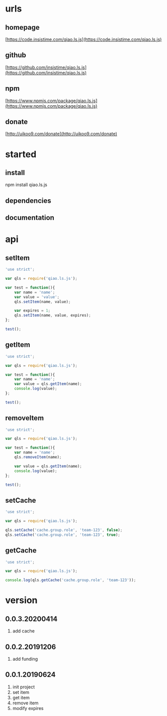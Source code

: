# urls
## homepage
[https://code.insistime.com/qiao.ls.js](https://code.insistime.com/qiao.ls.js)

## github
[https://github.com/insistime/qiao.ls.js](https://github.com/insistime/qiao.ls.js)

## npm
[https://www.npmjs.com/package/qiao.ls.js](https://www.npmjs.com/package/qiao.ls.js)

## donate
[http://uikoo9.com/donate](http://uikoo9.com/donate)

# started
## install
npm install qiao.ls.js

## dependencies

## documentation

# api
## setItem
```javascript
'use strict';

var qls = require('qiao.ls.js');

var test = function(){
	var name = 'name';
	var value = 'value';
	qls.setItem(name, value);

	var expires = 1;
	qls.setItem(name, value, expires);
};

test();
```

## getItem
```javascript
'use strict';

var qls = require('qiao.ls.js');

var test = function(){
	var name = 'name';
	var value = qls.getItem(name);
	console.log(value);
};

test();
```

## removeItem
```javascript
'use strict';

var qls = require('qiao.ls.js');

var test = function(){
	var name = 'name';
	qls.removeItem(name);

	var value = qls.getItem(name);
	console.log(value);
};

test();
```

## setCache
```javascript
'use strict';

var qls = require('qiao.ls.js');

qls.setCache('cache.group.role', 'team-123', false);
qls.setCache('cache.group.role', 'team-123', true);
```

## getCache
```javascript
'use strict';

var qls = require('qiao.ls.js');

console.log(qls.getCache('cache.group.role', 'team-123'));
```

# version
## 0.0.3.20200414
1. add cache

## 0.0.2.20191206
1. add funding

## 0.0.1.20190624
1. init project
2. set item
3. get item
4. remove item
5. modify expires
